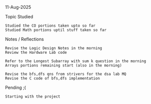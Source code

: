 11-Aug-2025


Topic Studied

    Studied the CO portions taken upto so far
    Studied Math portions uptil stuff taken so far  

Notes / Reflections
    
    Revise the Logic Design Notes in the morning
    Review the Hardware Lab code

    Refer to the Longest Subarray with sum k question in the morning
    Arrays portions remaining start (also in the morning)

    Revise the bfs,dfs qns from strivers for the dsa lab MQ
    Revise the C code of bfs,dfs implementation


Pending ;(

    Starting with the project 



